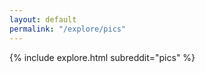 ```yaml
---
layout: default
permalink: "/explore/pics"
---
```


<link rel="stylesheet" type="text/css" href="/static/css/explore.css">
{% include explore.html subreddit="pics" %}

